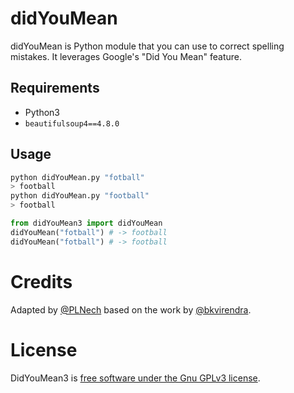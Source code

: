 # didYouMean

didYouMean is Python module that you can use to correct spelling mistakes. It leverages Google's "Did You Mean" feature.

## Requirements
- Python3
- `beautifulsoup4==4.8.0`

## Usage
```bash
python didYouMean.py "fotball"
> football
python didYouMean.py "football"
> football
```

```python
from didYouMean3 import didYouMean
didYouMean("fotball") # -> football
didYouMean("fotball") # -> football
```

# Credits
Adapted by [@PLNech](https://github.com/PLNech) based on the work by [@bkvirendra](https://github.com/bkvirendra).

# License

DidYouMean3 is [free software under the Gnu GPLv3 license](./LICENSE).